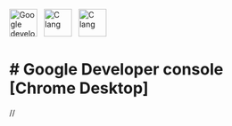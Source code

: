 <p align="left">
<a href="https://en.wikipedia.org/wiki/C%2B%a" target="_blank" rel="noreferrer"><img src="https://i.ibb.co/hVbq7bF/unnamed.png" width="50" height="50" alt="Google developer console" /></a> &nbsp;
<a href="https://en.wikipedia.org/wiki/C_(programming_language)" target="_blank" rel="noreferrer"><img src="https://i.ibb.co/2yDVKHX/debian-logo-1024x576.png" width="50" height="50" alt="C lang" /></a> &nbsp;
<a href="https://en.wikipedia.org/wiki/C_(programming_language)" target="_blank" rel="noreferrer"><img src="https://i.ibb.co/GxFJ3QZ/56bcd786d17db-384x384.png" width="50" height="50" alt="C lang" /></a> &nbsp;
  
<h1><strong><center></center></strong># Google Developer console [Chrome Desktop]<center></strong></h1>
// 
